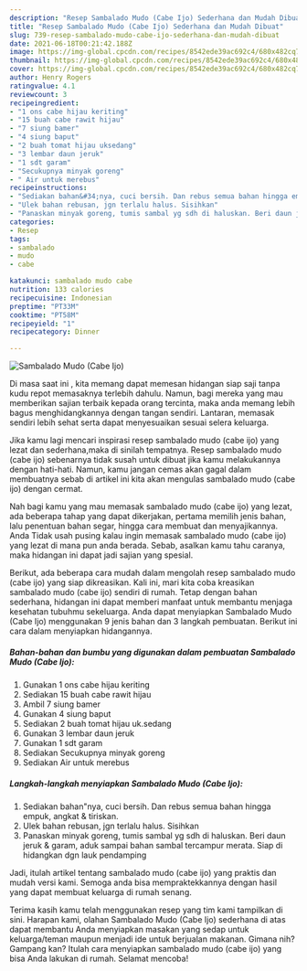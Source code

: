 ```yaml
---
description: "Resep Sambalado Mudo (Cabe Ijo) Sederhana dan Mudah Dibuat"
title: "Resep Sambalado Mudo (Cabe Ijo) Sederhana dan Mudah Dibuat"
slug: 739-resep-sambalado-mudo-cabe-ijo-sederhana-dan-mudah-dibuat
date: 2021-06-18T00:21:42.188Z
image: https://img-global.cpcdn.com/recipes/8542ede39ac692c4/680x482cq70/sambalado-mudo-cabe-ijo-foto-resep-utama.jpg
thumbnail: https://img-global.cpcdn.com/recipes/8542ede39ac692c4/680x482cq70/sambalado-mudo-cabe-ijo-foto-resep-utama.jpg
cover: https://img-global.cpcdn.com/recipes/8542ede39ac692c4/680x482cq70/sambalado-mudo-cabe-ijo-foto-resep-utama.jpg
author: Henry Rogers
ratingvalue: 4.1
reviewcount: 3
recipeingredient:
- "1 ons cabe hijau keriting"
- "15 buah cabe rawit hijau"
- "7 siung bamer"
- "4 siung baput"
- "2 buah tomat hijau uksedang"
- "3 lembar daun jeruk"
- "1 sdt garam"
- "Secukupnya minyak goreng"
- " Air untuk merebus"
recipeinstructions:
- "Sediakan bahan&#34;nya, cuci bersih. Dan rebus semua bahan hingga empuk, angkat &amp; tiriskan."
- "Ulek bahan rebusan, jgn terlalu halus. Sisihkan"
- "Panaskan minyak goreng, tumis sambal yg sdh di haluskan. Beri daun jeruk &amp; garam, aduk sampai bahan sambal tercampur merata. Siap di hidangkan dgn lauk pendamping"
categories:
- Resep
tags:
- sambalado
- mudo
- cabe

katakunci: sambalado mudo cabe 
nutrition: 133 calories
recipecuisine: Indonesian
preptime: "PT33M"
cooktime: "PT58M"
recipeyield: "1"
recipecategory: Dinner

---
```



![Sambalado Mudo (Cabe Ijo)](https://img-global.cpcdn.com/recipes/8542ede39ac692c4/680x482cq70/sambalado-mudo-cabe-ijo-foto-resep-utama.jpg)

Di masa  saat ini , kita memang dapat memesan hidangan siap saji tanpa kudu repot memasaknya terlebih dahulu. Namun, bagi mereka yang mau memberikan sajian terbaik kepada orang tercinta, maka anda memang lebih bagus menghidangkannya dengan tangan sendiri. Lantaran, memasak sendiri lebih sehat serta dapat menyesuaikan sesuai selera keluarga.

Jika kamu lagi mencari inspirasi resep sambalado mudo (cabe ijo) yang lezat dan sederhana,maka di sinilah tempatnya. Resep sambalado mudo (cabe ijo)  sebenarnya tidak susah untuk dibuat jika kamu melakukannya dengan hati-hati. Namun, kamu jangan cemas akan gagal dalam membuatnya 
sebab di artikel ini kita akan mengulas sambalado mudo (cabe ijo) dengan cermat.  



Nah bagi kamu yang mau memasak sambalado mudo (cabe ijo) yang lezat, ada beberapa tahap yang dapat dikerjakan, pertama memilih jenis bahan, lalu penentuan bahan segar, hingga cara membuat dan menyajikannya. Anda Tidak usah pusing kalau ingin memasak sambalado mudo (cabe ijo) yang lezat di mana pun anda berada. Sebab, asalkan kamu  tahu caranya, maka hidangan ini dapat jadi sajian yang spesial.

Berikut, ada beberapa cara mudah dalam mengolah resep sambalado mudo (cabe ijo) yang siap dikreasikan. Kali ini, mari kita coba kreasikan sambalado mudo (cabe ijo) sendiri di rumah. Tetap dengan bahan sederhana, hidangan ini dapat memberi manfaat untuk membantu menjaga kesehatan tubuhmu sekeluarga. Anda dapat menyiapkan Sambalado Mudo (Cabe Ijo) menggunakan 9 jenis bahan dan 3 langkah pembuatan. Berikut ini cara dalam menyiapkan hidangannya.

<!--inarticleads1-->

##### Bahan-bahan dan bumbu yang digunakan dalam pembuatan Sambalado Mudo (Cabe Ijo):

1. Gunakan 1 ons cabe hijau keriting
1. Sediakan 15 buah cabe rawit hijau
1. Ambil 7 siung bamer
1. Gunakan 4 siung baput
1. Sediakan 2 buah tomat hijau uk.sedang
1. Gunakan 3 lembar daun jeruk
1. Gunakan 1 sdt garam
1. Sediakan Secukupnya minyak goreng
1. Sediakan  Air untuk merebus




<!--inarticleads2-->

##### Langkah-langkah menyiapkan Sambalado Mudo (Cabe Ijo):

1. Sediakan bahan&#34;nya, cuci bersih. Dan rebus semua bahan hingga empuk, angkat &amp; tiriskan.
1. Ulek bahan rebusan, jgn terlalu halus. Sisihkan
1. Panaskan minyak goreng, tumis sambal yg sdh di haluskan. Beri daun jeruk &amp; garam, aduk sampai bahan sambal tercampur merata. Siap di hidangkan dgn lauk pendamping




Jadi, itulah artikel tentang  sambalado mudo (cabe ijo)  yang praktis dan mudah versi kami. Semoga anda bisa mempraktekkannya dengan hasil yang dapat membuat keluarga di rumah senang. 

Terima kasih kamu telah menggunakan resep yang tim kami tampilkan di sini. Harapan kami, olahan  Sambalado Mudo (Cabe Ijo) sederhana di atas dapat membantu Anda menyiapkan masakan yang sedap untuk keluarga/teman maupun menjadi ide untuk berjualan makanan. Gimana nih? Gampang kan? Itulah cara menyiapkan sambalado mudo (cabe ijo) yang bisa Anda lakukan di rumah. Selamat mencoba!

